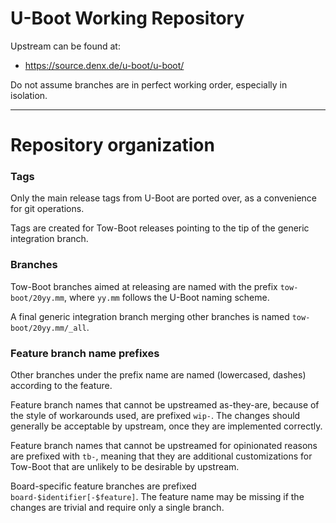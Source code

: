 U-Boot Working Repository
=========================

Upstream can be found at:

 - https://source.denx.de/u-boot/u-boot/

Do not assume branches are in perfect working order, especially in isolation.

* * *

Repository organization
=======================

### Tags

Only the main release tags from U-Boot are ported over, as a convenience for
git operations.

Tags are created for Tow-Boot releases pointing to the tip of the generic
integration branch.

### Branches

Tow-Boot branches aimed at releasing are named with the prefix `tow-boot/20yy.mm`,
where `yy.mm` follows the U-Boot naming scheme.

A final generic integration branch merging other branches is named
`tow-boot/20yy.mm/_all`.

### Feature branch name prefixes

Other branches under the prefix name are named (lowercased, dashes) according
to the feature.

Feature branch names that cannot be upstreamed as-they-are, because of the
style of workarounds used, are prefixed `wip-`. The changes should generally
be acceptable by upstream, once they are implemented correctly.

Feature branch names that cannot be upstreamed for opinionated reasons are
prefixed with `tb-`, meaning that they are additional customizations for
Tow-Boot that are unlikely to be desirable by upstream.

Board-specific feature branches are prefixed `board-$identifier[-$feature]`.
The feature name may be missing if the changes are trivial and require only
a single branch.
